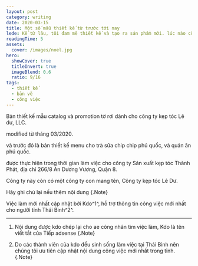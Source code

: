 ```yaml
---
layout: post
category: writing
date: 2020-03-15
title: Một số mẫu thiết kế từ trước tới nay
lede: Kể từ lâu, tôi đam mê thiết kế và tạo ra sản phẩm mới. lúc nào cũng muốn có cơ hội được làm và thể hiện được những gì từ hư không thành một sản phẩm được khách hàng ưa chuộng.
readingTime: 5
assets:
  cover: /images/noel.jpg
hero:
  showCover: true
  titleInvert: true
  imageBlend: 0.6
  ratio: 9/16
tags:
  - thiết kế
  - bản vẽ
  - công việc
---
```


Bản thiết kế mẫu catalog và promotion tờ rơi dành cho công ty kẹp tóc Lê dư, LLC.

modified từ tháng 03/2020.

và trước đó là bản thiết kế menu cho trà sữa chip chip phú quốc, và quán ăn phú quốc.

được thực hiện trong thời gian làm việc cho công ty Sản xuất kẹp tóc Thành Phát, địa chỉ 266/8 An Dương Vương, Quận 8.

Công ty này còn có một công ty con mang tên, Công ty kẹp tóc Lê Dư.

Hãy ghi chú lại nếu thêm nội dung {.Note}

Việc làm mới nhất cập nhật bởi Kdo^1^, hỗ trợ thông tin công việc mới nhất cho người tỉnh Thái Bình^2^.

---

1. Nội dung được kdo chép lại cho ae công nhân tìm việc làm, Kdo là tên viết tắt của Tiếp adsense {.Note}

2. Do các thành viên của kdo đều sinh sống làm việc tại Thái Bình nên chúng tôi ưu tiên cập nhật nội dung công việc mới nhất trong tỉnh. {.Note}
